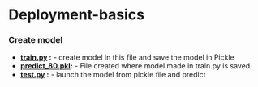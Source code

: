 # Deployment-basics

### Create model

- **[train.py](https://github.com/RusticHaze634/Deployment-basics/blob/main/joblib/train.py) :** - create model in this file and save the model in Pickle  
- **[predict_80.pkl](https://github.com/RusticHaze634/Deployment-basics/blob/main/joblib/predict_80.pkl):** - File created where model made in train.py is saved  
- **[test.py](https://github.com/RusticHaze634/Deployment-basics/blob/main/joblib/test.py) :**  - launch the model from pickle file and predict  

